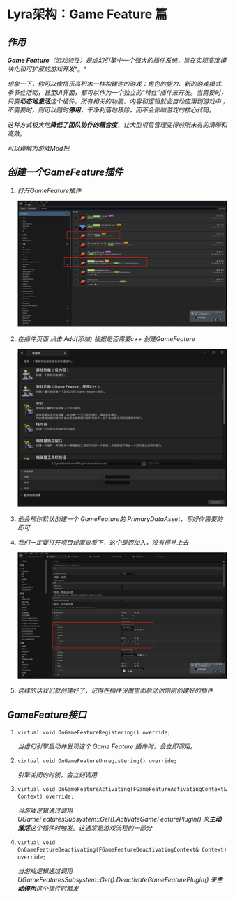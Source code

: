 # Lyra架构：Game Feature 篇


## ***作用***

***Game Feature**（游戏特性）是虚幻引擎中一个强大的插件系统，旨在实现**高度模块化和可扩展的游戏开发**。*

*想象一下，你可以像搭乐高积木一样构建你的游戏：角色的能力、新的游戏模式、季节性活动，甚至UI界面，都可以作为一个独立的“特性”插件来开发。当需要时，只需**动态地激活**这个插件，所有相关的功能、内容和逻辑就会自动应用到游戏中；不需要时，则可以随时**停用**，干净利落地移除，而不会影响游戏的核心代码。*

*这种方式极大地**降低了团队协作的耦合度**，让大型项目管理变得前所未有的清晰和高效。*

*可以理解为游戏Mod把*

## ***创建一个GameFeature插件***

1. *打开GameFeature插件*

   ![image-20250715233759648](https://raw.githubusercontent.com/vlicecream/cloudImage/main/image-20250715233759648.png)

2. *在插件页面 点击 Add(添加) 根据是否需要c++ 创建GameFeature*

   ![image-20250715233911414](https://raw.githubusercontent.com/vlicecream/cloudImage/main/image-20250715233911414.png)

3. *他会帮你默认创建一个 GameFeature的 PrimaryDataAsset，写好你需要的即可*

4. *我们一定要打开项目设置查看下，这个是否加入，没有得补上去*

   ![image-20250715234304112](https://raw.githubusercontent.com/vlicecream/cloudImage/main/image-20250715234304112.png)

5. *这样的话我们就创建好了，记得在插件设置里面启动你刚刚创建好的插件*

## ***GameFeature接口***

1. `virtual void OnGameFeatureRegistering() override;`

   *当虚幻引擎启动并发现这个 Game Feature 插件时，会立即调用。*

2. `virtual void OnGameFeatureUnregistering() override;`

   *引擎关闭的时候，会立刻调用*

3. `virtual void OnGameFeatureActivating(FGameFeatureActivatingContext& Context) override; `

   *当游戏逻辑通过调用 UGameFeaturesSubsystem::Get().ActivateGameFeaturePlugin() 来**主动激活**这个插件时触发。这通常是游戏流程的一部分*

4. `virtual void OnGameFeatureDeactivating(FGameFeatureDeactivatingContext& Context) override; `

   *当游戏逻辑通过调用 UGameFeaturesSubsystem::Get().DeactivateGameFeaturePlugin() 来**主动停用**这个插件时触发*

